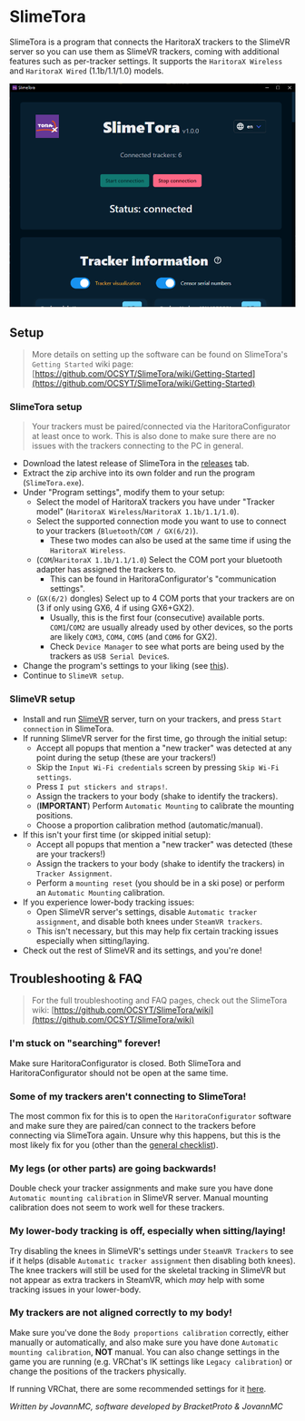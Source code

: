 # SlimeTora

SlimeTora is a program that connects the HaritoraX trackers to the SlimeVR server so you can use them as SlimeVR trackers, coming with additional features such as per-tracker settings. It supports the `HaritoraX Wireless` and `HaritoraX Wired` (1.1b/1.1/1.0) models.

![Screenshot of the app's main section showing the status and amount of trackers connected (6 trackers)](../assets/img/SlimeTora.png)

## Setup

> More details on setting up the software can be found on SlimeTora's `Getting Started` wiki page: [https://github.com/OCSYT/SlimeTora/wiki/Getting-Started](https://github.com/OCSYT/SlimeTora/wiki/Getting-Started)

### SlimeTora setup

> Your trackers must be paired/connected via the HaritoraConfigurator at least once to work. This is also done to make sure there are no issues with the trackers connecting to the PC in general.

- Download the latest release of SlimeTora in the [releases](https://github.com/OCSYT/SlimeTora/releases) tab.
- Extract the zip archive into its own folder and run the program (`SlimeTora.exe`).
- Under "Program settings", modify them to your setup:
  - Select the model of HaritoraX trackers you have under "Tracker model" (`HaritoraX Wireless`/`HaritoraX 1.1b/1.1/1.0`).
  - Select the supported connection mode you want to use to connect to your trackers (`Bluetooth`/`COM / GX(6/2)`).
    - These two modes can also be used at the same time if using the `HaritoraX Wireless`.
  - (`COM`/`HaritoraX 1.1b/1.1/1.0`) Select the COM port your bluetooth adapter has assigned the trackers to.
    - This can be found in HaritoraConfigurator's "communication settings".
  - (`GX(6/2)` dongles) Select up to 4 COM ports that your trackers are on (3 if only using GX6, 4 if using GX6+GX2).
    - Usually, this is the first four (consecutive) available ports. `COM1`/`COM2` are usually already used by other devices, so the ports are likely `COM3`, `COM4`, `COM5` (and `COM6` for GX2).
    - Check `Device Manager` to see what ports are being used by the trackers as `USB Serial Device`s.
- Change the program's settings to your liking (see [this](https://github.com/OCSYT/SlimeTora/wiki/Settings)).
- Continue to `SlimeVR setup`.

### SlimeVR setup

- Install and run [SlimeVR](../server/initial-setup.md) server, turn on your trackers, and press `Start connection` in SlimeTora.
- If running SlimeVR server for the first time, go through the initial setup:
  - Accept all popups that mention a "new tracker" was detected at any point during the setup (these are your trackers!)
  - Skip the `Input Wi-Fi credentials` screen by pressing `Skip Wi-Fi settings`.
  - Press `I put stickers and straps!`.
  - Assign the trackers to your body (shake to identify the trackers).
  - (**IMPORTANT**) Perform `Automatic Mounting` to calibrate the mounting positions.
  - Choose a proportion calibration method (automatic/manual).
- If this isn't your first time (or skipped initial setup):
  - Accept all popups that mention a "new tracker" was detected (these are your trackers!)
  - Assign the trackers to your body (shake to identify the trackers) in `Tracker Assignment`.
  - Perform a `mounting reset` (you should be in a ski pose) or perform an `Automatic Mounting` calibration.
- If you experience lower-body tracking issues:
  - Open SlimeVR server's settings, disable `Automatic tracker assignment`, and disable both knees under `SteamVR trackers`.
  - This isn't necessary, but this may help fix certain tracking issues especially when sitting/laying.
- Check out the rest of SlimeVR and its settings, and you're done!

## Troubleshooting & FAQ

> For the full troubleshooting and FAQ pages, check out the SlimeTora wiki: [https://github.com/OCSYT/SlimeTora/wiki](https://github.com/OCSYT/SlimeTora/wiki)

### I'm stuck on "searching" forever!

Make sure HaritoraConfigurator is closed. Both SlimeTora and HaritoraConfigurator should not be open at the same time.

### Some of my trackers aren't connecting to SlimeTora!

The most common fix for this is to open the `HaritoraConfigurator` software and make sure they are paired/can connect to the trackers before connecting via SlimeTora again. Unsure why this happens, but this is the most likely fix for you (other than the [general checklist](https://github.com/OCSYT/SlimeTora/wiki/Troubleshooting#general-checklist)).

### My legs (or other parts) are going backwards!

Double check your tracker assignments and make sure you have done `Automatic mounting calibration` in SlimeVR server. Manual mounting calibration does not seem to work well for these trackers.

### My lower-body tracking is off, especially when sitting/laying!

Try disabling the knees in SlimeVR's settings under `SteamVR Trackers` to see if it helps (disable `Automatic tracker assignment` then disabling both knees). The knee trackers will still be used for the skeletal tracking in SlimeVR but not appear as extra trackers in SteamVR, which *may* help with some tracking issues in your lower-body.

### My trackers are not aligned correctly to my body!

Make sure you've done the `Body proportions calibration` correctly, either manually or automatically, and also make sure you have done `Automatic mounting calibration`, **NOT** manual. You can also change settings in the game you are running (e.g. VRChat's IK settings like `Legacy calibration`) or change the positions of the trackers physically.

If running VRChat, there are some recommended settings for it [here](./vrchat-config.md).

*Written by JovannMC, software developed by BracketProto & JovannMC*
